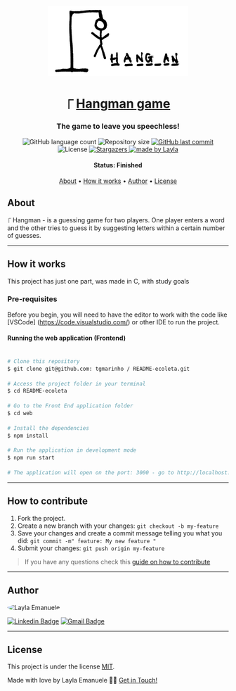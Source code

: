 

<h1 align="center">
    <img alt="Hangman game" title="#Hangman game" src="./assets/banner.png" />
</h1>

<h1 align="center">
   ⎾ <a href="#"> Hangman game </a>
</h1>

<h3 align="center">
    The game to leave you speechless!
</h3>

<p align="center">
  <img alt="GitHub language count" src="https://img.shields.io/github/languages/count/LaylaEmanuele/jogoDaForca?color=%2304D361">

  <img alt="Repository size" src="https://img.shields.io/github/repo-size/LaylaEmanuele/jogoDaForca">
  
  <a href="https://github.com/LaylaEmanuele/jogoDaForca/commits/master">
    <img alt="GitHub last commit" src="https://img.shields.io/github/last-commit/LaylaEmanuele/jogoDaForca">
  </a>
    
   <img alt="License" src="https://img.shields.io/badge/license-MIT-brightgreen">
   <a href="https://github.com/LaylaEmanuele/jogoDaForca/stargazers">
    <img alt="Stargazers" src="https://img.shields.io/github/stars/LaylaEmanuele/jogoDaForca?style=social">
  </a>

  <a href="">
    <img alt="made by Layla" src="https://img.shields.io/badge/made%20by-Layla-%237519C1">
  </a>
</p>


<h4 align="center"> 
	 Status: Finished
</h4>

<p align="center">
 <a href="#about">About</a> • 
 <a href="#how-it-works">How it works</a> • 
 <a href="#author">Author</a> • 
 <a href="#user-content-license">License</a>

</p>


## About

⎾ Hangman - is a guessing game for two players. One player enters a word and the other tries to guess it by suggesting letters within a certain number of guesses.

---

## How it works

This project has just one part, was made in C, with study goals

### Pre-requisites

Before you begin, you will need to have the editor to work with the code like [VSCode] (https://code.visualstudio.com/) or other IDE to run the project.

#### Running the web application (Frontend)

```bash

# Clone this repository
$ git clone git@github.com: tgmarinho / README-ecoleta.git

# Access the project folder in your terminal
$ cd README-ecoleta

# Go to the Front End application folder
$ cd web

# Install the dependencies
$ npm install

# Run the application in development mode
$ npm run start

# The application will open on the port: 3000 - go to http://localhost:3000

```
---

## How to contribute

1. Fork the project.
2. Create a new branch with your changes: `git checkout -b my-feature`
3. Save your changes and create a commit message telling you what you did: `git commit -m" feature: My new feature "`
4. Submit your changes: `git push origin my-feature`
> If you have any questions check this [guide on how to contribute](./CONTRIBUTING.md)

---

## Author

<img style="border-radius: 50%;" src="https://avatars.githubusercontent.com/u/69046321?s=96&v=4" width="100px;" alt="Layla Emanuele"/>

[![Linkedin Badge](https://img.shields.io/badge/-Layla-blue?style=flat-square&logo=Linkedin&logoColor=white&link=https://www.linkedin.com/in/layla-emanuele/)](https://www.linkedin.com/in/layla-emanuele/) 
[![Gmail Badge](https://img.shields.io/badge/-laylaemanuele@gmail.com-c14438?style=flat-square&logo=Gmail&logoColor=white&link=mailto:laylaemanuele@gmail.com)](mailto:laylaemanuele@gmail.com)

---

## License

This project is under the license [MIT](./LICENSE).

Made with love by Layla Emanuele 👋🏽 [Get in Touch!](Https://www.linkedin.com/in/layla-emanuele/)

